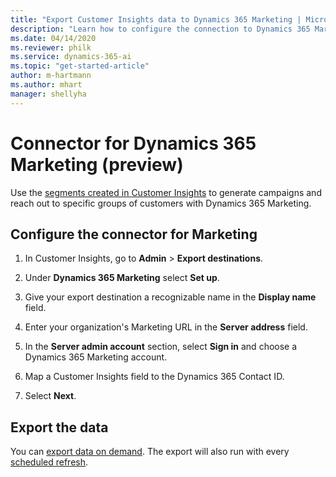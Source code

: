 ```yaml
---
title: "Export Customer Insights data to Dynamics 365 Marketing | Microsoft Docs"
description: "Learn how to configure the connection to Dynamics 365 Marketing."
ms.date: 04/14/2020
ms.reviewer: philk
ms.service: dynamics-365-ai
ms.topic: "get-started-article"
author: m-hartmann
ms.author: mhart
manager: shellyha
---
```


# Connector for Dynamics 365 Marketing (preview)

Use the [segments created in Customer Insights](pm-segments.md) to generate campaigns and reach out to specific groups of customers with Dynamics 365 Marketing.

## Configure the connector for Marketing

1. In Customer Insights, go to **Admin** > **Export destinations**.

1. Under **Dynamics 365 Marketing** select **Set up**.

1. Give your export destination a recognizable name in the **Display name** field.

1. Enter your organization's Marketing URL in the **Server address** field.

1. In the **Server admin account** section, select **Sign in** and choose a Dynamics 365 Marketing account.

1. Map a Customer Insights field to the Dynamics 365 Contact ID.

1. Select **Next**.

## Export the data

You can [export data on demand](export-destinations.md). The export will also run with every [scheduled refresh](pm-settings.md#schedule-tab).
